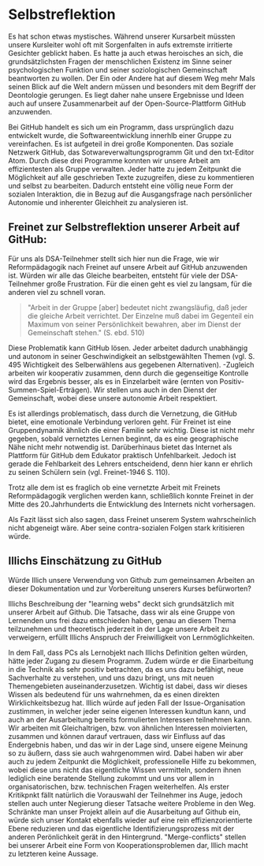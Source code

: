 # Selbstreflektion

Es hat schon etwas mystisches.
Während unserer Kursarbeit müssten unsere Kursleiter wohl oft mit Sorgenfalten in aufs extremste irritierte Gesichter geblickt haben.
Es hatte ja auch etwas heroisches an sich, die grundsätzlichsten Fragen der menschlichen Existenz im Sinne seiner psychologischen Funktion und seiner soziologischen Gemeinschaft beantworten zu wollen.
Der Ein oder Andere hat auf diesem Weg mehr Mals seinen Blick auf die Welt andern müssen und besonders mit dem Begriff der Deontologie gerungen.
Es liegt daher nahe unsere Ergebnisse und Ideen auch auf unsere Zusammenarbeit auf der Open-Source-Plattform GitHub anzuwenden.

Bei GitHub handelt es sich um ein Programm, dass ursprünglich dazu entwickelt wurde, die Softwareentwicklung innerhlb einer Gruppe zu vereinfachen.
Es ist aufgeteil in drei große Komponenten.
Das soziale Netzwerk GitHub, das Sotwareverwaltungsprogramm Git und den txt-Editor Atom.
Durch diese drei Programme konnten wir unsere Arbeit am effizientesten als Gruppe verwalten.
Jeder hatte zu jedem Zeitpunkt die Möglichkeit auf alle geschrieben Texte zuzugreifen, diese zu kommentieren und selbst zu bearbeiten.
Dadurch entsteht eine völlig neue Form der sozialen Interaktion, die in Bezug auf die Ausgangsfrage nach persönlicher Autonomie und inherenter Gleichheit zu analysieren ist.

## Freinet zur Selbstreflektion unserer Arbeit auf GitHub:

Für uns als DSA-Teilnehmer stellt sich hier nun die Frage, wie wir Reformpädagogik nach Freinet auf unsere Arbeit auf GitHub anzuwenden ist.
Würden wir alle das Gleiche bearbeiten, entsteht für viele der DSA-Teilnehmer große Frustration.
Für die einen geht es viel zu langsam, für die anderen viel zu schnell voran.
>"Arbeit in der Gruppe [aber] bedeutet nicht zwangsläufig, daß jeder die gleiche Arbeit verrichtet. Der Einzelne muß dabei im Gegenteil ein Maximum von seiner Persönlichkeit bewahren, aber im Dienst der Gemeinschaft stehen." (S. ebd. 510)

Diese Problematik kann GitHub lösen.
Jeder arbeitet dadurch unabhängig und autonom in seiner Geschwindigkeit an selbstgewählten Themen (vgl. S. 495 Wichtigkeit des Selberwählens aus gegebenen Alternativen).
-Zugleich arbeiten wir kooperativ zusammen, denn durch die gegenseitige Kontrolle wird das Ergebnis besser, als es in Einzelarbeit wäre (ernten von Positiv-Summen-Spiel-Erträgen).
Wir stellen uns auch in den Dienst der Gemeinschaft, wobei diese unsere autonomie Arbeit respektiert.

Es ist allerdings problematisch, dass durch die Vernetzung, die GitHub bietet, eine emotionale Verbindung verloren geht.
Für Freinet ist eine Gruppendynamik ähnlich die einer Familie sehr wichtig.
Diese ist nicht mehr gegeben, sobald vernetztes Lernen beginnt, da es eine geographische Nähe nicht mehr notwendig ist.
Darüberhinaus bietet das Internet als Plattform für GitHub dem Edukator praktisch Unfehlbarkeit.
Jedoch ist gerade die Fehlbarkeit des Lehrers entscheidend, denn hier kann er ehrlich zu seinen Schülern sein (vgl. Freinet-1946 S. 110).

Trotz alle dem ist es fraglich ob eine vernetzte Arbeit mit Freinets Reformpädagogik verglichen werden kann, schließlich konnte Freinet in der Mitte des 20.Jahrhunderts die Entwicklung des Internets nicht vorhersagen.

Als Fazit lässt sich also sagen, dass Freinet unserem System wahrscheinlich nicht abgeneigt wäre. Aber seine contra-sozialen Folgen stark kritisieren würde.


## Illichs Einschätzung zu GitHub

Würde Illich unsere Verwendung von Github zum gemeinsamen Arbeiten an dieser Dokumentation und zur Vorbereitung unserers Kurses befürworten?

Illichs Beschreibung der "learning webs" deckt sich grundsätzlich mit unserer Arbeit auf Github. Die Tatsache, dass wir als eine Gruppe von Lernenden uns frei dazu entschieden haben, genau an diesem Thema teilzunehmen und theoretisch jederzeit in der Lage unsere Arbeit zu verweigern, erfüllt Illichs Anspruch der Freiwilligkeit von Lernmöglichkeiten.

In dem Fall, dass PCs als Lernobjekt nach Illichs Definition gelten würden, hätte jeder Zugang zu diesem Programm.
Zudem würde er die Einarbeitung in die Technik als sehr positiv betrachten, da es uns dazu befähigt, neue Sachverhalte zu verstehen, und uns dazu bringt, uns mit neuen Themengebieten auseinanderzusetzen.
Wichtig ist dabei, dass wir dieses Wissen als bedeutend für uns wahrnehmen, da es einen direkten Wirklichkeitsbezug hat.
Illich würde auf jeden Fall der Issue-Organisation zustimmen, in welcher jeder seine eigenen Interessen kundtun kann, und auch an der Ausarbeitung bereits formulierten Interessen teilnehmen kann.
Wir arbeiten mit Gleichaltrigen, bzw. von ähnlichen Interessen moivierten, zusammen und können darauf vertrauen, dass wir Einfluss auf das Endergebnis haben, und das wir in der Lage sind, unsere eigene Meinung so zu äußern, dass sie auch wahrgenommen wird.
Dabei haben wir aber auch zu jedem Zeitpunkt die Möglichkeit, professionelle Hilfe zu bekommen, wobei diese uns nicht das eigentliche Wissen vermitteln, sondern ihnen lediglich eine beratende Stellung zukommt und uns vor allem in organisatorischen, bzw. technischen Fragen weiterhelfen.
Als erster Kritikpnkt fällt natürlich die Vorauswahl der Teilnehmer ins Auge, jedoch stellen auch unter Negierung dieser Tatsache weitere Probleme in den Weg.
Schränkte man unser Projekt allein auf die Ausarbeitung auf Github ein, würde sich unser Kontakt ebenfalls wieder auf eine rein effizienzorientierte Ebene reduzieren und das eigentliche Identifizierungsprozess mit der anderen Perönlichkeit gerät in den Hintergrund.
"Merge-conflicts" stellen bei unserer Arbeit eine Form von Kooperationsproblemen dar, Illich macht zu letzteren keine Aussage.
